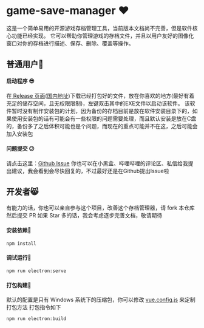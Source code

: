 # game-save-manager :heart:
这是一个简单易用的开源游戏存档管理工具，当前版本文档尚不完善，但是软件核心功能已经实现。
它可以帮助你管理游戏的存档文件，并且以用户友好的图像化窗口对你的存档进行描述、保存、删除、覆盖等操作。
## 普通用户:ghost:
#### 启动程序 :sunglasses:
在[ Release 页面](https://github.com/mcthesw/game-save-manager/releases)([国内地址](https://gitee.com/sworldS/game-save-manager/releases/))下载已经打包好的文件，放在你喜欢的地方(最好有着充足的储存空间，且无权限限制)，左键双击其中的EXE文件以启动该软件。
该软件暂时没有制作安装包的计划，因为备份的存档目前是放在软件安装目录下的，如果使用安装包的话有可能会有一些权限的问题需要处理，而且默认安装是放在C盘的，备份多了之后体积可能也是个问题，而现在的重点可能并不在这，之后可能会加入安装包

#### 问题提交 :confused:
请点击这里：[Github Issue](https://github.com/mcthesw/game-save-manager/issues/new/choose)
你也可以在小黑盒、哔哩哔哩的评论区、私信给我提出建议，我会看到会尽快回复的，不过最好还是在Github提出Issue啦
## 开发者:smile_cat:
有能力的话，你也可以亲自参与这个项目，改善这个存档管理器，请 fork 本仓库然后提交 PR
如果 Star 多的话，我会考虑逐步完善文档，敬请期待
#### 安装依赖:space_invader:
```
npm install
```

#### 调试运行:dizzy:
```
npm run electron:serve
```

#### 打包构建:robot:
默认的配置是只有 Windows 系统下的压缩包，你可以修改 [vue.config.js](vue.config.js) 来定制打包方法
打包指令如下
```
npm run electron:build
```